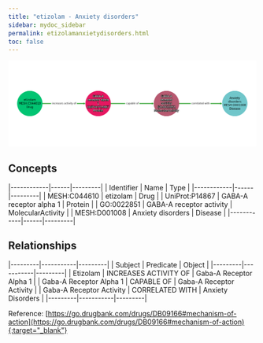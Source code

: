 ```yaml
---
title: "etizolam - Anxiety disorders"
sidebar: mydoc_sidebar
permalink: etizolamanxietydisorders.html
toc: false 
---
```


![Path Visualization](/images/etizolamanxietydisorders.png)

## Concepts

|------------|------|---------|
| Identifier | Name | Type    |
|------------|------|---------|
| MESH:C044610 | etizolam | Drug |
| UniProt:P14867 | GABA-A receptor alpha 1 | Protein |
| GO:0022851 | GABA-A receptor activity | MolecularActivity |
| MESH:D001008 | Anxiety disorders | Disease |
|------------|------|---------|

## Relationships

|---------|-----------|---------|
| Subject | Predicate | Object  |
|---------|-----------|---------|
| Etizolam | INCREASES ACTIVITY OF | Gaba-A Receptor Alpha 1 |
| Gaba-A Receptor Alpha 1 | CAPABLE OF | Gaba-A Receptor Activity |
| Gaba-A Receptor Activity | CORRELATED WITH | Anxiety Disorders |
|---------|-----------|---------|

Reference: [https://go.drugbank.com/drugs/DB09166#mechanism-of-action](https://go.drugbank.com/drugs/DB09166#mechanism-of-action){:target="_blank"}